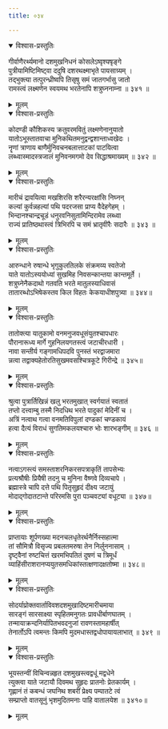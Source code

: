 ```yaml
---
title: ०३४

---
```

<div class="audioEmbed"  caption="सीतालक्ष्मी-वाचनम्" src="https://archive.org/download/nArAyaNIyam-shlokawise-audio/034/034_01.mp3"></div>
<details open><summary>विश्वास-प्रस्तुतिः</summary>

गीर्वाणैरर्थ्यमानो दशमुखनिधनं कोसलेऽष्वृश्यषृङ्गे  
पुत्रीयामिष्टिमिष्ट्वा ददुषि दशरथक्ष्माभृते पायसाग्र्यम् ।  
तद्भुक्त्या तत्पुरन्ध्रीष्वपि तिसृषु समं जातगर्भासु जातो  
रामस्त्वं लक्ष्मणेन स्वयमथ भरतेनापि शत्रुघ्ननाम्ना ॥ ३४१ ॥
</details>
<details><summary>मूलम्</summary>

गीर्वाणैरर्थ्यमानो दशमुखनिधनं कोसलेऽष्वृश्यषृङ्गे  
पुत्रीयामिष्टिमिष्ट्वा ददुषि दशरथक्ष्माभृते पायसाग्र्यम् ।  
तद्भुक्त्या तत्पुरन्ध्रीष्वपि तिसृषु समं जातगर्भासु जातो  
रामस्त्वं लक्ष्मणेन स्वयमथ भरतेनापि शत्रुघ्ननाम्ना ॥ ३४१ ॥
</details>



<div class="audioEmbed"  caption="सीतालक्ष्मी-वाचनम्" src="https://archive.org/download/nArAyaNIyam-shlokawise-audio/034/034_02.mp3"></div>
<details open><summary>विश्वास-प्रस्तुतिः</summary>

कोदण्डी कौशिकस्य क्रतुवरमवितुं लक्ष्मणेनानुयातो  
यातोऽभूस्तातवाचा मुनिकथितमनुद्वन्द्वशान्ताध्वखेदः ।  
नॄणां त्राणाय बाणैर्मुनिवचनबलात्ताटकां पाटयित्वा  
लब्ध्वास्मादस्त्रजालं मुनिवनमगमो देव सिद्धाश्रमाख्यम् ॥ ३४२ ॥
</details>
<details><summary>मूलम्</summary>

कोदण्डी कौशिकस्य क्रतुवरमवितुं लक्ष्मणेनानुयातो  
यातोऽभूस्तातवाचा मुनिकथितमनुद्वन्द्वशान्ताध्वखेदः ।  
नॄणां त्राणाय बाणैर्मुनिवचनबलात्ताटकां पाटयित्वा  
लब्ध्वास्मादस्त्रजालं मुनिवनमगमो देव सिद्धाश्रमाख्यम् ॥ ३४२ ॥
</details>



<div class="audioEmbed"  caption="सीतालक्ष्मी-वाचनम्" src="https://archive.org/download/nArAyaNIyam-shlokawise-audio/034/034_03.mp3"></div>
<details open><summary>विश्वास-प्रस्तुतिः</summary>

मारीचं द्रावयित्वा मखशिरसि शरैरन्यरक्षांसि निघ्नन्  
कल्यां कुर्वन्नहल्यां पथि पदरजसा प्राप्य वैदेहगेहम् ।  
भिन्दानश्चान्द्रचूडं धनुरवनिसुतामिन्दिरामेव लब्ध्वा  
राज्यं प्रातिष्ठथास्त्वं त्रिभिरपि च समं भ्रातृवीरैः सदारैः ॥ ३४३ ॥
</details>
<details><summary>मूलम्</summary>

मारीचं द्रावयित्वा मखशिरसि शरैरन्यरक्षांसि निघ्नन्  
कल्यां कुर्वन्नहल्यां पथि पदरजसा प्राप्य वैदेहगेहम् ।  
भिन्दानश्चान्द्रचूडं धनुरवनिसुतामिन्दिरामेव लब्ध्वा  
राज्यं प्रातिष्ठथास्त्वं त्रिभिरपि च समं भ्रातृवीरैः सदारैः ॥ ३४३ ॥
</details>



<div class="audioEmbed"  caption="सीतालक्ष्मी-वाचनम्" src="https://archive.org/download/nArAyaNIyam-shlokawise-audio/034/034_04.mp3"></div>
<details open><summary>विश्वास-प्रस्तुतिः</summary>

आरुन्धाने रुषान्धे भृगुकुलतिलके संक्रमय्य स्वतेजो  
याते यातोऽस्ययोध्यां सुखमिह निवसन्कान्तया कान्तमूर्ते ।  
शत्रुघ्नेनैकदाथो गतवति भरते मातुलस्याधिवासं  
तातारब्धोऽभिषेकस्तव किल विहतः केकयाधीशपुत्र्या ॥ ३४४॥
</details>
<details><summary>मूलम्</summary>

आरुन्धाने रुषान्धे भृगुकुलतिलके संक्रमय्य स्वतेजो  
याते यातोऽस्ययोध्यां सुखमिह निवसन्कान्तया कान्तमूर्ते ।  
शत्रुघ्नेनैकदाथो गतवति भरते मातुलस्याधिवासं  
तातारब्धोऽभिषेकस्तव किल विहतः केकयाधीशपुत्र्या ॥ ३४४॥
</details>



<div class="audioEmbed"  caption="सीतालक्ष्मी-वाचनम्" src="https://archive.org/download/nArAyaNIyam-shlokawise-audio/034/034_05.mp3"></div>
<details open><summary>विश्वास-प्रस्तुतिः</summary>

तातोक्त्या यातुकामो वनमनुजवधूसंयुतश्चापधारः  
पौरानारूध्य मार्गे गुहनिलयगतस्त्वं जटाचीरधारी ।  
नावा सन्तीर्य गङ्गामधिपदवि पुनस्तं भरद्वाजमारा  
न्नत्वा तद्वाक्यहेतोरतिसुखमवसश्चित्रकूटे गिरीन्द्रे ॥ ३४५॥
</details>
<details><summary>मूलम्</summary>

तातोक्त्या यातुकामो वनमनुजवधूसंयुतश्चापधारः  
पौरानारूध्य मार्गे गुहनिलयगतस्त्वं जटाचीरधारी ।  
नावा सन्तीर्य गङ्गामधिपदवि पुनस्तं भरद्वाजमारा  
न्नत्वा तद्वाक्यहेतोरतिसुखमवसश्चित्रकूटे गिरीन्द्रे ॥ ३४५॥
</details>



<div class="audioEmbed"  caption="सीतालक्ष्मी-वाचनम्" src="https://archive.org/download/nArAyaNIyam-shlokawise-audio/034/034_06.mp3"></div>
<details open><summary>विश्वास-प्रस्तुतिः</summary>

श्रुत्वा पुत्रार्तिखिन्नं खलु भरतमुखात् स्वर्गयातं स्वतातं  
तप्तो दत्त्वाम्बु तस्मै निदधिथ भरते पादुकां मेदिनीं च ।  
अत्रिं नत्वाथ गत्वा वनमतिविपुलां दण्डकां चण्डकायं  
हत्वा दैत्यं विराधं सुगतिमकलयश्चारु भोः शारभङ्गीम् ॥ ३४६ ॥
</details>
<details><summary>मूलम्</summary>

श्रुत्वा पुत्रार्तिखिन्नं खलु भरतमुखात् स्वर्गयातं स्वतातं  
तप्तो दत्त्वाम्बु तस्मै निदधिथ भरते पादुकां मेदिनीं च ।  
अत्रिं नत्वाथ गत्वा वनमतिविपुलां दण्डकां चण्डकायं  
हत्वा दैत्यं विराधं सुगतिमकलयश्चारु भोः शारभङ्गीम् ॥ ३४६ ॥
</details>



<div class="audioEmbed"  caption="सीतालक्ष्मी-वाचनम्" src="https://archive.org/download/nArAyaNIyam-shlokawise-audio/034/034_07.mp3"></div>
<details open><summary>विश्वास-प्रस्तुतिः</summary>

नत्वाऽगस्त्यं समस्ताशरनिकरसपत्राकृतिं तापसेभ्यः  
प्रत्यश्रौषीः प्रियैषी तदनु च मुनिना वैष्णवे दिव्यचापे ।  
ब्रह्मास्त्रे चापि दत्ते पथि पितृसुहृदं दीक्ष्य जटायुं  
मोदाद्गोदातटान्ते परिरमसि पुरा पञ्चवट्यां वधूट्या ॥ ३४७॥
</details>
<details><summary>मूलम्</summary>

नत्वाऽगस्त्यं समस्ताशरनिकरसपत्राकृतिं तापसेभ्यः  
प्रत्यश्रौषीः प्रियैषी तदनु च मुनिना वैष्णवे दिव्यचापे ।  
ब्रह्मास्त्रे चापि दत्ते पथि पितृसुहृदं दीक्ष्य जटायुं  
मोदाद्गोदातटान्ते परिरमसि पुरा पञ्चवट्यां वधूट्या ॥ ३४७॥
</details>



<div class="audioEmbed"  caption="सीतालक्ष्मी-वाचनम्" src="https://archive.org/download/nArAyaNIyam-shlokawise-audio/034/034_08.mp3"></div>
<details open><summary>विश्वास-प्रस्तुतिः</summary>

प्राप्तायाः शूर्पणख्या मदनचलधृतेरर्थनैर्निस्सहात्मा  
तां सौमित्रौ विसृज्य प्रबलतमरुषा तेन निर्लुननासाम् ।  
दृष्ट्वैनां रुष्टचित्तं खरमभिपतितं दुषणं च त्रिमूर्धं  
व्याहिंसीराशरानप्ययुतसमधिकांस्तत्क्षणादक्षतोष्मा ॥ ३४८॥
</details>
<details><summary>मूलम्</summary>

प्राप्तायाः शूर्पणख्या मदनचलधृतेरर्थनैर्निस्सहात्मा  
तां सौमित्रौ विसृज्य प्रबलतमरुषा तेन निर्लुननासाम् ।  
दृष्ट्वैनां रुष्टचित्तं खरमभिपतितं दुषणं च त्रिमूर्धं  
व्याहिंसीराशरानप्ययुतसमधिकांस्तत्क्षणादक्षतोष्मा ॥ ३४८॥
</details>



<div class="audioEmbed"  caption="सीतालक्ष्मी-वाचनम्" src="https://archive.org/download/nArAyaNIyam-shlokawise-audio/034/034_09.mp3"></div>
<details open><summary>विश्वास-प्रस्तुतिः</summary>

सोदर्याप्रोक्तवार्ताविवशदशमुखादिष्टमारीचमाया  
सारङ्गं सारसाक्ष्या स्पृहितमनुगतः प्रावधीर्बाणघातम् ।  
तन्मायाक्रन्दनिर्यापितभवदनुजां रावणस्तामहार्षीत्  
तेनार्तोऽपि त्वमन्तः किमपि मुदमधास्तद्वधोपायायलाभात् ॥ ३४९ ॥
</details>
<details><summary>मूलम्</summary>

सोदर्याप्रोक्तवार्ताविवशदशमुखादिष्टमारीचमाया  
सारङ्गं सारसाक्ष्या स्पृहितमनुगतः प्रावधीर्बाणघातम् ।  
तन्मायाक्रन्दनिर्यापितभवदनुजां रावणस्तामहार्षीत्  
तेनार्तोऽपि त्वमन्तः किमपि मुदमधास्तद्वधोपायायलाभात् ॥ ३४९ ॥
</details>



<div class="audioEmbed"  caption="सीतालक्ष्मी-वाचनम्" src="https://archive.org/download/nArAyaNIyam-shlokawise-audio/034/034_10.mp3"></div>
<details open><summary>विश्वास-प्रस्तुतिः</summary>

भूयस्तन्वीं विचिन्वन्नहृत दशमुखस्त्वद्वधूं मद्वधेने  
त्युक्त्वा याते जटायौ दिवमथ सुहृदः प्रातनोः प्रेतकार्यम् ।  
गृह्णानं तं कबन्धं जघनिथ शबरीं प्रेक्ष्य पम्पातटे त्वं  
सम्प्राप्तो वातसूनुं भृशमुदितमनाः पाहि वातालयेश ॥ ३४१०॥
</details>
<details><summary>मूलम्</summary>

भूयस्तन्वीं विचिन्वन्नहृत दशमुखस्त्वद्वधूं मद्वधेने  
त्युक्त्वा याते जटायौ दिवमथ सुहृदः प्रातनोः प्रेतकार्यम् ।  
गृह्णानं तं कबन्धं जघनिथ शबरीं प्रेक्ष्य पम्पातटे त्वं  
सम्प्राप्तो वातसूनुं भृशमुदितमनाः पाहि वातालयेश ॥ ३४१०॥
</details>

